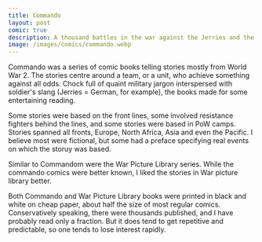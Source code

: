 ```yaml
---
title: Commando
layout: post
comic: true
description: A thousand battles in the war against the Jerries and the Nips.
image: /images/comics/commando.webp
---
```


Commando was a series of comic books telling stories mostly from World War 2. The stories centre around a team, or a unit, who achieve something against all odds. Chock full of quaint military jargon interspersed with soldier's slang (Jerries = German, for example), the books made for some entertaining reading.

Some stories were based on the front lines, some involved resistance fighters behind the lines, and some stories were based in PoW camps. Stories spanned all fronts, Europe, North Africa, Asia and even the Pacific. I believe most were fictional, but some had a preface specifying real events on which the storuy was based.

Similar to Commandom were the War Picture Library series. While the commando comics were better known, I liked the stories in War picture library better.

Both Commando and War Picture Library books were printed in black and white on cheap paper, about half the size of most regular comics. Conservatively speaking, there were thousands published, and I have probably read only a fraction. But it does tend to get repetitive and predictable, so one tends to lose interest rapidly.
